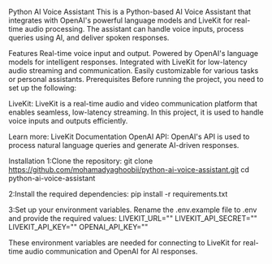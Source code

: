 Python AI Voice Assistant
This is a Python-based AI Voice Assistant that integrates with OpenAI's powerful language models and LiveKit for real-time audio processing. The assistant can handle voice inputs, process queries using AI, and deliver spoken responses.

Features
Real-time voice input and output.
Powered by OpenAI's language models for intelligent responses.
Integrated with LiveKit for low-latency audio streaming and communication.
Easily customizable for various tasks or personal assistants.
Prerequisites
Before running the project, you need to set up the following:

LiveKit: LiveKit is a real-time audio and video communication platform that enables seamless, low-latency streaming. In this project, it is used to handle voice inputs and outputs efficiently.

Learn more: LiveKit Documentation
OpenAI API: OpenAI's API is used to process natural language queries and generate AI-driven responses.

Installation
1:Clone the repository:
git clone https://github.com/mohamadyaghoobii/python-ai-voice-assistant.git
cd python-ai-voice-assistant

2:Install the required dependencies:
pip install -r requirements.txt

 
3:Set up your environment variables. Rename the .env.example file to .env and provide the required values:
LIVEKIT_URL=""
LIVEKIT_API_SECRET=""
LIVEKIT_API_KEY=""
OPENAI_API_KEY=""

These environment variables are needed for connecting to LiveKit for real-time audio communication and OpenAI for AI responses.
